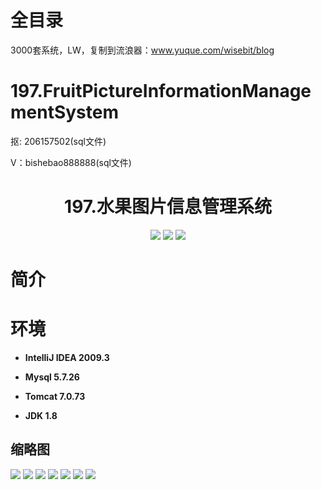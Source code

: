 # 全目录

3000套系统，LW，复制到流浪器：www.yuque.com/wisebit/blog
# 197.FruitPictureInformationManagementSystem

<p>抠: 206157502(sql文件)</p>
<p>V：bishebao888888(sql文件)</p>

<p><h1 align="center">197.水果图片信息管理系统</h1></p>


<p align="center">
	<img src="https://img.shields.io/badge/jdk-1.8-orange.svg"/>
    <img src="https://img.shields.io/badge/springboot-5.x-lightgrey.svg"/>
    <img src="https://img.shields.io/badge/vue-3.x-blue.svg"/>
</p>

# 简介
>
> 

# 环境

- <b>IntelliJ IDEA 2009.3</b>

- <b>Mysql 5.7.26</b>

- <b>Tomcat 7.0.73</b>

- <b>JDK 1.8</b>




## 缩略图

![](https://bitwise.oss-cn-heyuan.aliyuncs.com/2024/9/10/f1d84280-64c8-4686-a3be-79c6d55d67b0.png)
![](https://bitwise.oss-cn-heyuan.aliyuncs.com/2024/9/10/1fb84325-2d96-4923-8185-c24c0950ce46.png)
![](https://bitwise.oss-cn-heyuan.aliyuncs.com/2024/9/10/a1b6e6fa-c651-4134-90bb-b9486ba28219.png)
![](https://bitwise.oss-cn-heyuan.aliyuncs.com/2024/9/10/45b205f6-50a4-45ec-a1fc-cdda4ae81d8f.png)
![](https://bitwise.oss-cn-heyuan.aliyuncs.com/2024/9/10/3268bd3a-c892-4895-aa68-860776e4804b.png)
![](https://bitwise.oss-cn-heyuan.aliyuncs.com/2024/9/10/d4990f67-7ab0-41f9-9b0f-547937bfdad1.png)
![](https://bitwise.oss-cn-heyuan.aliyuncs.com/2024/9/10/49c0e27e-8406-451f-9d53-f4968d97d3e6.png)


